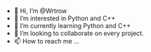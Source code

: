 - 👋 Hi, I’m @Wrtrow
- 👀 I’m interested in Python and C++
- 🌱 I’m currently learning Python and C++
- 💞️ I’m looking to collaborate on every project.
- 📫 How to reach me ...

<!---
Wrtrow/Wrtrow is a ✨ special ✨ repository because its `README.md` (this file) appears on your GitHub profile.
You can click the Preview link to take a look at your changes.
--->
